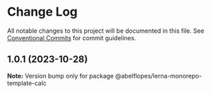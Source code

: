 # Change Log

All notable changes to this project will be documented in this file.
See [Conventional Commits](https://conventionalcommits.org) for commit guidelines.

## 1.0.1 (2023-10-28)

**Note:** Version bump only for package @abelflopes/lerna-monorepo-template-calc
